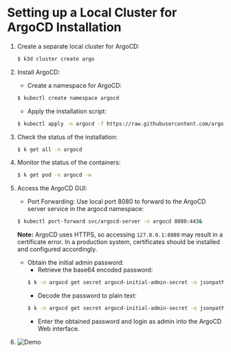# Setting up a Local Cluster for ArgoCD Installation

1. Create a separate local cluster for ArgoCD:
    ```bash
    $ k3d cluster create argo
    ```

2. Install ArgoCD:
    - Create a namespace for ArgoCD:
    ```bash
    $ kubectl create namespace argocd
    ```
    - Apply the installation script:
    ```bash
    $ kubectl apply -n argocd -f https://raw.githubusercontent.com/argoproj/argo-cd/stable/manifests/install.yaml
    ```

3. Check the status of the installation:
    ```bash
    $ k get all -n argocd
    ```

4. Monitor the status of the containers:
    ```bash
    $ k get pod -n argocd -w
    ```

5. Access the ArgoCD GUI:
    - Port Forwarding: Use local port 8080 to forward to the ArgoCD server service in the argocd namespace:
    ```bash
    $ kubectl port-forward svc/argocd-server -n argocd 8080:443&
    ```
    **Note:** ArgoCD uses HTTPS, so accessing `127.0.0.1:8080` may result in a certificate error. In a production system, certificates should be installed and configured accordingly.
    
    - Obtain the initial admin password:
        - Retrieve the base64 encoded password:
        ```bash
        $ k -n argocd get secret argocd-initial-admin-secret -o jsonpath="{.data.password}"
        ```
        - Decode the password to plain text:
        ```bash
        $ k -n argocd get secret argocd-initial-admin-secret -o jsonpath="{.data.password}"|base64 -d;echo
        ```
        - Enter the obtained password and login as admin into the ArgoCD Web interface.

6. ![Demo](demo-poc.gif)